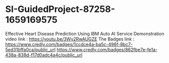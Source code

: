 # SI-GuidedProject-87258-1659169575
Effective Heart Disease Prediction Using IBM Auto AI Service
Demonstration video link : https://youtu.be/3Wy2RwAUGZE
The Badges link :
https://www.credly.com/badges/1ccdce4a-ba5c-496f-8bc7-5ed31bffa0ca/public_url
https://www.credly.com/badges/862fbe7e-fe1a-438a-838d-f17d0adc4a4c/public_url

